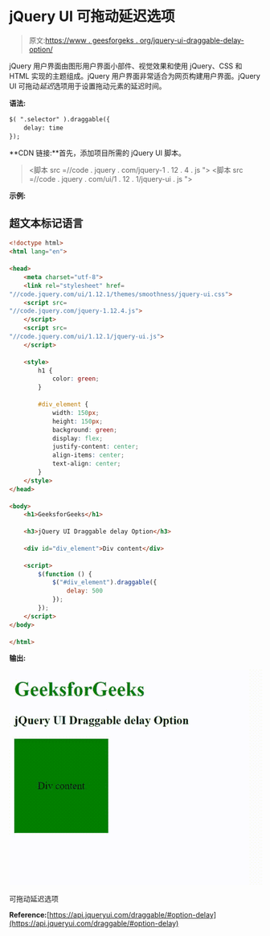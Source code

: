 # jQuery UI 可拖动延迟选项

> 原文:[https://www . geesforgeks . org/jquery-ui-draggable-delay-option/](https://www.geeksforgeeks.org/jquery-ui-draggable-delay-option/)

jQuery 用户界面由图形用户界面小部件、视觉效果和使用 jQuery、CSS 和 HTML 实现的主题组成。jQuery 用户界面非常适合为网页构建用户界面。jQuery UI 可拖动*延迟*选项用于设置拖动元素的延迟时间。

**语法:**

```html
$( ".selector" ).draggable({
    delay: time
});
```

**CDN 链接:**首先，添加项目所需的 jQuery UI 脚本。

> <link rel="”stylesheet”" href="”//code.jquery.com/ui/1.12.1/themes/smoothness/jquery-ui.css”">
> <脚本 src =//code . jquery . com/jquery-1 . 12 . 4 . js "></脚本>
> <脚本 src =//code . jquery . com/ui/1 . 12 . 1/jquery-ui . js "></脚本>

**示例:**

## 超文本标记语言

```html
<!doctype html>
<html lang="en">

<head>
    <meta charset="utf-8">
    <link rel="stylesheet" href=
"//code.jquery.com/ui/1.12.1/themes/smoothness/jquery-ui.css">
    <script src=
"//code.jquery.com/jquery-1.12.4.js">
    </script>
    <script src=
"//code.jquery.com/ui/1.12.1/jquery-ui.js">
    </script>

    <style>
        h1 {
            color: green;
        }

        #div_element {
            width: 150px;
            height: 150px;
            background: green;
            display: flex;
            justify-content: center;
            align-items: center;
            text-align: center;
        }
    </style>
</head>

<body>
    <h1>GeeksforGeeks</h1>

    <h3>jQuery UI Draggable delay Option</h3>

    <div id="div_element">Div content</div>

    <script>
        $(function () {
            $("#div_element").draggable({
                delay: 500
            });
        });
    </script>
</body>

</html>
```

**输出:**

![](img/0c820d2874586338c049742f88ffe3cf.png)

可拖动延迟选项

**Reference:**[https://api.jqueryui.com/draggable/#option-delay](https://api.jqueryui.com/draggable/#option-delay)
